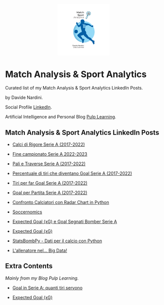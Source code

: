 <p align="center" width="100%">
    <img width="33%" src="https://github.com/dnardini16/MatchAnalysisLinkedinPost/blob/main/sport_logo.png"> 
</p>


# Match Analysis & Sport Analytics

Curated list of my Match Analysis & Sport Analytics LinkedIn Posts.

by Davide Nardini.

Social Profile [LinkedIn](https://www.linkedin.com/in/davide-nardini).

Artificial Intelligence and Personal Blog [Pulp Learning](https://pulplearning.altervista.org).

## Match Analysis & Sport Analytics LinkedIn Posts

* [Calci di Rigore Serie A (2017-2022)](https://www.linkedin.com/posts/davide-nardini_calcio-stats-seriea-activity-7071742547181617152-X2Rp)

* [Fine campionato Serie A 2022-2023](https://www.linkedin.com/posts/davide-nardini_calcio-data-stats-activity-7071384067404873728-mBJo)

* [Pali e Traverse Serie A (2017-2022)](https://www.linkedin.com/posts/davide-nardini_stats-calcio-matchanaltsis-activity-7069932142570463234-6lgC)

* [Percentuale di tiri che diventano Goal Serie A (2017-2022)](https://www.linkedin.com/posts/davide-nardini_seriea-matchanalysis-sportanalytics-activity-7069568196873207809-ci29)

* [Tiri per far Goal Serie A (2017-2022)](https://www.linkedin.com/posts/davide-nardini_calcio-goal-matchanalysis-activity-7068839632909611008-D678)

* [Goal per Partita Serie A (2017-2022)](https://www.linkedin.com/posts/davide-nardini_stats-calcio-matchanalysis-activity-7067748705243734016-tlvG)

* [Confronto Calciatori con Radar Chart in Python](https://www.linkedin.com/posts/davide-nardini_python-datavisualization-football-activity-7066661123738976256-DuHl)

* [Soccernomics](https://www.linkedin.com/posts/davide-nardini_bigdata-dataanalysis-football-activity-7066310826298609665-eb3I)

* [Expected Goal (xG) e Goal Segnati Bomber Serie A](https://www.linkedin.com/posts/davide-nardini_expectedgoal-matchanalysis-calcio-activity-7065213113775570944-7yVo)

* [Expected Goal (xG)](https://www.linkedin.com/pulse/expected-goal-xg-davide-nardini)

* [StatsBombPy - Dati per il calcio con Python](https://www.linkedin.com/posts/davide-nardini_datascience-analytics-python-activity-7064134441496944640-8v9x)

* [L'allenatore nel... Big Data!](https://www.linkedin.com/posts/davide-nardini_datascience-machinelearning-football-activity-7063770313381003264-YzOO)

## Extra Contents

*Mainly from my Blog Pulp Learning.*

* [Goal in Serie A: quanti tiri servono](https://pulplearning.altervista.org/goal-in-serie-a-quanti-tiri-servono/)

* [Expected Goal (xG)](https://pulplearning.altervista.org/expected-goal-xg/)